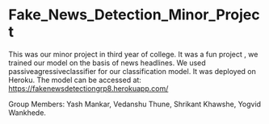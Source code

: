 # Fake_News_Detection_Minor_Project

This was our minor project in third year of college. It was a fun project , we trained our model on the basis of news headlines. We used passiveagressiveclassifier for our classification model. It was deployed on Heroku. The model can be accessed at: https://fakenewsdetectiongrp8.herokuapp.com/



Group Members: Yash Mankar, Vedanshu Thune, Shrikant Khawshe, Yogvid Wankhede.

